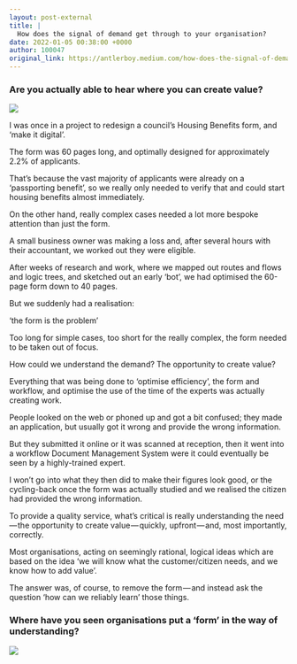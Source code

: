 ```yaml
---
layout: post-external
title: |
  How does the signal of demand get through to your organisation?
date: 2022-01-05 00:38:00 +0000
author: 100047
original_link: https://antlerboy.medium.com/how-does-the-signal-of-demand-get-through-to-your-organisation-5b93a60467e8?source=rss-97852f5a56ae------2
---
```


### Are you actually able to hear where you can create value?

![](https://cdn-images-1.medium.com/max/1024/0*Q5JSTNuZ2-q08rox)

I was once in a project to redesign a council’s Housing Benefits form, and ‘make it digital’.

The form was 60 pages long, and optimally designed for approximately 2.2% of applicants.

That’s because the vast majority of applicants were already on a ‘passporting benefit’, so we really only needed to verify that and could start housing benefits almost immediately.

On the other hand, really complex cases needed a lot more bespoke attention than just the form.

A small business owner was making a loss and, after several hours with their accountant, we worked out they were eligible.

​After weeks of research and work, where we mapped out routes and flows and logic trees, and sketched out an early ‘bot’, we had optimised the 60-page form down to 40 pages.

But we suddenly had a realisation:

‘the form is the problem’

​Too long for simple cases, too short for the really complex, the form needed to be taken out of focus.

How could we understand the demand? The opportunity to create value?

Everything that was being done to ‘optimise efficiency’, the form and workflow, and optimise the use of the time of the experts was actually creating work.

People looked on the web or phoned up and got a bit confused; they made an application, but usually got it wrong and provide the wrong information.

But they submitted it online or it was scanned at reception, then it went into a workflow Document Management System were it could eventually be seen by a highly-trained expert.

I won’t go into what they then did to make their figures look good, or the cycling-back once the form was actually studied and we realised the citizen had provided the wrong information.

To provide a quality service, what’s critical is really understanding the need — the opportunity to create value — quickly, upfront — and, most importantly, correctly.

Most organisations, acting on seemingly rational, logical ideas which are based on the idea ‘we will know what the customer/citizen needs, and we know how to add value’.

The answer was, of course, to remove the form — and instead ask the question ‘how can we reliably learn’ those things.

### Where have you seen organisations put a ‘form’ in the way of understanding?
 ![](https://medium.com/_/stat?event=post.clientViewed&referrerSource=full_rss&postId=5b93a60467e8)
